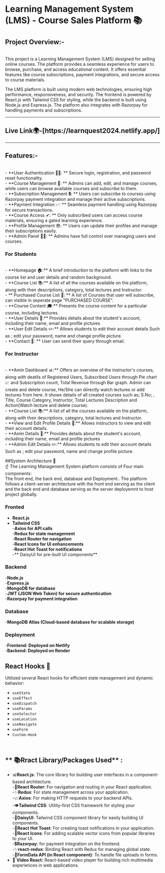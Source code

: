 # Learning Management System (LMS) - Course Sales Platform 📚

## Project Overview:-
<br/>
This project is a Learning Management System (LMS) designed for selling online courses. The platform provides a seamless experience for users to browse, purchase, and access educational content. It offers essential features like course subscriptions, payment integrations, and secure access to course materials.<br/>

The LMS platform is built using modern web technologies, ensuring high performance, responsiveness, and security. The frontend is powered by React.js with Tailwind CSS for styling, while the backend is built using Node.js and Express.js. The platform also integrates with Razorpay for handling payments and subscriptions.

<hr/>
<h2> Live Link🌍-[https://learnquest2024.netlify.app/] </h2>
<hr/>

## Features:-
<br/>
- **User Authentication 👨‍🎓: **  Secure login, registration, and password reset functionality.<br/>
- **Course Management 📕: ** Admins can add, edit, and manage courses, while users can browse available courses and subscribe to them.<br/>
- **Subscription Management 💲: ** Users can subscribe to courses using Razorpay payment integration and manage their active subscriptions.<br/>
- **Payment Integration ✅: ** Seamless payment handling using Razorpay for secure transactions.<br/>
- **Course Access ✔: ** Only subscribed users can access course materials, ensuring a gated learning experience.<br/>
- **Profile Management 😎: ** Users can update their profiles and manage their subscriptions easily.<br/>
- **Admin Panel 👨‍⚖️: ** Admins have full control over managing users and courses.<br/>
  
### For Students
<br/>
- **Homepage 🏠:** A brief introduction to the platform with links to the course list and user details and random background.<br/>
- **Course List 📚:** A list of all the courses available on the platform, along with their descriptions, category, total lectures and Instructor.<br/>
- ** Purchased Course List 📓: ** A list of Courses that user will subscribe, can visible in seperate page "PURCHASED COURSE".<br/>
- **Course Content 🎓:** Presents the course content for a particular course, including lectures.<br/>
- **User Details 👤:** Provides details about the student's account, including their name, email and profile pictures<br/>
- **User Edit Details ✏️:** Allows students to edit their account details Such as ; edit your password, name and change profile picture.<br/>
- **Contact 📩: ** User can send their query through email.<br/>

### For Instructor
<br/>
- **Amin Dashboard 📊:** Offers an overview of the instructor's courses, along with deatils of Registered Users, Subscribed Users through Pie chart📈 and Subscription count, Total Revenue through Bar graph. Admin can create and delete course, He/She can diirectly watch lectures or add lectures from here. It shows details of all created courses such as; S.No; , Title, Course Category, Instructor, Total Lectures Description and Action(Watch lecture and delete course).<br/>
- **Course List 📚:** A list of all the courses available on the platform, along with their descriptions, category, total lectures and Instructor.<br/>
- **View and Edit Profile Details 👀:** Allows instructors to view and edit their account details.<br/>
- **Amin Details 👤:** Provides details about the student's account, including their name, email and profile pictures<br/>
- **Admin Edit Details ✏️:** Allows students to edit their account details Such as ; edit your password, name and change profile picture.<br/>

##System Architecture 🏰
<br/>
☝ The Learning Management System  platform consists of Four main components: <br/>
The front end, the back end, database and Deployment:. The platform follows a client-server architecture  with the front end serving as the client and the back end and database serving as the server deployemnt to host project globally.

### Fronted
- **React.js**<br/>
- **Tailwind CSS**<br/>
-**Axios for API calls**<br/>
-**Redux for state management**<br/>
-**React Router for navigation**<br/>
-**React Icons for UI enhancements**<br/>
-**React Hot Toast for notifications**<br/>
-** DaisyUI for pre-built UI components**<br/>

### Backend
-**Node.js**<br/>
-**Express.js**<br/>
-**MongoDB for database**<br/>
-**JWT (JSON Web Token) for secure authentication**<br/>
-**Razorpay for payment integration**<br/>

### Database
-**MongoDB Atlas (Cloud-based database for scalable storage)**

### Deployment
-**Frontend: Deployed on Netlify**<br/>
-**Backend: Deployed on Render**


## React Hooks 🎣

Utilized several React hooks for efficient state management and dynamic behavior:

- `useState`
- `useEffect`
- `useDispatch`
- `useParams`
- `useSelector`
- `useLocation`
- `useNavigate`
- `useForm`
- `Custom-Hook`

<br/>

## ** 📚Rract Library/Packages Used** :

- 📊**React.js**: The core library for building user interfaces in a component-based architecture. <br/>
-🔑**React Router**: For navigation and routing in your React application.<br/>
-✨**Redux**: For state management across your application.<br/>
-📈**Axios**: For making HTTP requests to your backend APIs.<br/>
-👁**Tailwind CSS**: Utility-first CSS framework for styling your components.<br/>
-👀**DaisyUI**: Tailwind CSS component library for easily building UI components.<br/>
-🍞**React Hot Toast**: For creating toast notifications in your application.<br/>
-🎯**React Icons**: For adding scalable vector icons from popular libraries to your UI.<br/>
-💲**Razorpay**:  for payment integration on the frontend.<br/>
-✨**react-redux**: Binding React with Redux for managing global state.<br/>
-📃**FormData API (in React component)**: To handle file uploads in forms.<br/>
- 🎥 **Video React:**  React-based video player for building rich multimedia experiences in web applications.<br/>
